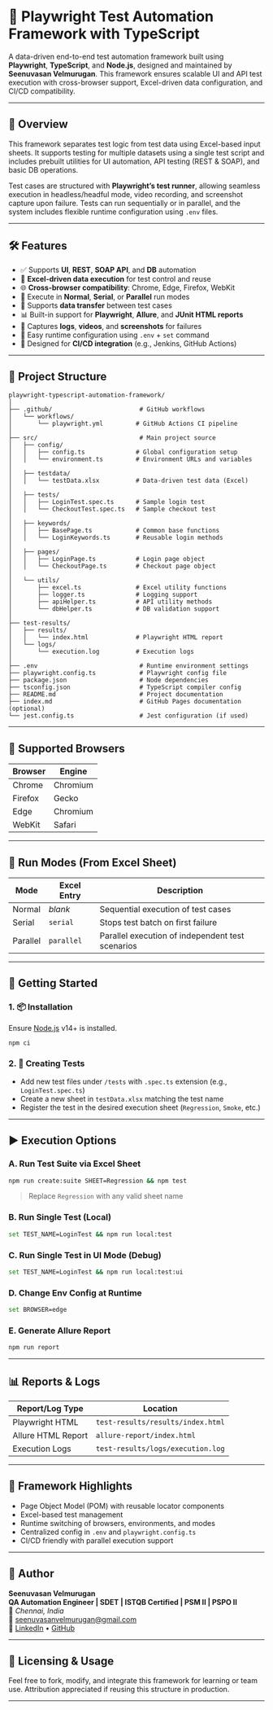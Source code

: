 # 🎯 Playwright Test Automation Framework with TypeScript

A data-driven end-to-end test automation framework built using **Playwright**, **TypeScript**, and **Node.js**, designed and maintained by **Seenuvasan Velmurugan**. This framework ensures scalable UI and API test execution with cross-browser support, Excel-driven data configuration, and CI/CD compatibility.

---

## 📌 Overview

This framework separates test logic from test data using Excel-based input sheets. It supports testing for multiple datasets using a single test script and includes prebuilt utilities for UI automation, API testing (REST & SOAP), and basic DB operations.

Test cases are structured with **Playwright’s test runner**, allowing seamless execution in headless/headful mode, video recording, and screenshot capture upon failure. Tests can run sequentially or in parallel, and the system includes flexible runtime configuration using `.env` files.

---

## 🛠️ Features

- ✅ Supports **UI**, **REST**, **SOAP API**, and **DB** automation
- 🎯 **Excel-driven data execution** for test control and reuse
- 🌐 **Cross-browser compatibility**: Chrome, Edge, Firefox, WebKit
- 🧪 Execute in **Normal**, **Serial**, or **Parallel** run modes
- 🔄 Supports **data transfer** between test cases
- 📊 Built-in support for **Playwright**, **Allure**, and **JUnit HTML reports**
- 📂 Captures **logs**, **videos**, and **screenshots** for failures
- 🧩 Easy runtime configuration using `.env` + `set` command
- 🔧 Designed for **CI/CD integration** (e.g., Jenkins, GitHub Actions)

---

## 📂 Project Structure

```
playwright-typescript-automation-framework/
│
├── .github/                        # GitHub workflows
│   └── workflows/
│       └── playwright.yml         # GitHub Actions CI pipeline
│
├── src/                            # Main project source
│   ├── config/
│   │   ├── config.ts              # Global configuration setup
│   │   └── environment.ts         # Environment URLs and variables
│
│   ├── testdata/
│   │   └── testData.xlsx          # Data-driven test data (Excel)
│
│   ├── tests/
│   │   ├── LoginTest.spec.ts      # Sample login test
│   │   └── CheckoutTest.spec.ts   # Sample checkout test
│
│   ├── keywords/
│   │   ├── BasePage.ts            # Common base functions
│   │   └── LoginKeywords.ts       # Reusable login methods
│
│   ├── pages/
│   │   ├── LoginPage.ts           # Login page object
│   │   └── CheckoutPage.ts        # Checkout page object
│
│   └── utils/
│       ├── excel.ts               # Excel utility functions
│       ├── logger.ts              # Logging support
│       ├── apiHelper.ts           # API utility methods
│       └── dbHelper.ts            # DB validation support
│
├── test-results/
│   ├── results/
│   │   └── index.html             # Playwright HTML report
│   └── logs/
│       └── execution.log          # Execution logs
│
├── .env                            # Runtime environment settings
├── playwright.config.ts            # Playwright config file
├── package.json                    # Node dependencies
├── tsconfig.json                   # TypeScript compiler config
├── README.md                       # Project documentation
├── index.md                        # GitHub Pages documentation (optional)
└── jest.config.ts                  # Jest configuration (if used)
```

---

## 🧪 Supported Browsers

| Browser  | Engine   |
|----------|----------|
| Chrome   | Chromium |
| Firefox  | Gecko    |
| Edge     | Chromium |
| WebKit   | Safari   |

---

## 🔀 Run Modes (From Excel Sheet)

| Mode     | Excel Entry | Description                                        |
|----------|-------------|----------------------------------------------------|
| Normal   | *blank*     | Sequential execution of test cases                |
| Serial   | `serial`    | Stops test batch on first failure                 |
| Parallel | `parallel`  | Parallel execution of independent test scenarios  |

---

## 🚀 Getting Started

### 1. 📦 Installation

Ensure [Node.js](https://nodejs.org/) v14+ is installed.

```bash
npm ci
````

### 2. 🧪 Creating Tests

* Add new test files under `/tests` with `.spec.ts` extension (e.g., `LoginTest.spec.ts`)
* Create a new sheet in `testData.xlsx` matching the test name
* Register the test in the desired execution sheet (`Regression`, `Smoke`, etc.)

---

## ▶️ Execution Options

### A. Run Test Suite via Excel Sheet

```bash
npm run create:suite SHEET=Regression && npm test
```

> Replace `Regression` with any valid sheet name

### B. Run Single Test (Local)

```bash
set TEST_NAME=LoginTest && npm run local:test
```

### C. Run Single Test in UI Mode (Debug)

```bash
set TEST_NAME=LoginTest && npm run local:test:ui
```

### D. Change Env Config at Runtime

```bash
set BROWSER=edge
```

### E. Generate Allure Report

```bash
npm run report
```

---

## 📊 Reports & Logs

| Report/Log Type    | Location                          |
| ------------------ | --------------------------------- |
| Playwright HTML    | `test-results/results/index.html` |
| Allure HTML Report | `allure-report/index.html`        |
| Execution Logs     | `test-results/logs/execution.log` |

---

## 🧠 Framework Highlights

* Page Object Model (POM) with reusable locator components
* Excel-based test management
* Runtime switching of browsers, environments, and modes
* Centralized config in `.env` and `playwright.config.ts`
* CI/CD friendly with parallel execution support

---

## 📌 Author

**Seenuvasan Velmurugan**  
**QA Automation Engineer | SDET | ISTQB Certified | PSM II | PSPO II**  
📍 *Chennai, India*  
📧 [seenuvasanvelmurugan@gmail.com](mailto:seenuvasanvelmurugan@gmail.com)  
🔗 [LinkedIn](https://www.linkedin.com/in/seenuvasan-velmurugan-professional-social-profile) • [GitHub](https://github.com/Seenuvasan91)

---

## 🤝 Licensing & Usage

Feel free to fork, modify, and integrate this framework for learning or team use. Attribution appreciated if reusing this structure in production.

---
